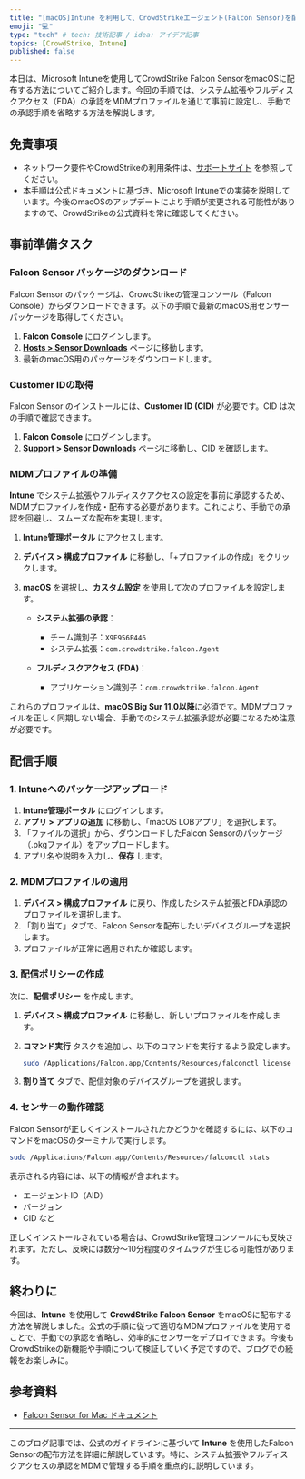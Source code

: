 ```yaml
---
title: "[macOS]Intune を利用して、CrowdStrikeエージェント(Falcon Sensor)を配信してみた"
emoji: "💻" 
type: "tech" # tech: 技術記事 / idea: アイデア記事
topics: [CrowdStrike, Intune] 
published: false
---
```


本日は、Microsoft Intuneを使用してCrowdStrike Falcon SensorをmacOSに配布する方法についてご紹介します。今回の手順では、システム拡張やフルディスクアクセス（FDA）の承認をMDMプロファイルを通じて事前に設定し、手動での承認手順を省略する方法を解説します。

## 免責事項
- ネットワーク要件やCrowdStrikeの利用条件は、[サポートサイト](https://falcon.us-2.crowdstrike.com/documentation/22/falcon-sensor-for-mac#:~:text=%3C/dict%3E-,System%20requirements,-Installing%20the%20Falcon) を参照してください。
- 本手順は公式ドキュメントに基づき、Microsoft Intuneでの実装を説明しています。今後のmacOSのアップデートにより手順が変更される可能性がありますので、CrowdStrikeの公式資料を常に確認してください。

## 事前準備タスク

### Falcon Sensor パッケージのダウンロード

Falcon Sensor のパッケージは、CrowdStrikeの管理コンソール（Falcon Console）からダウンロードできます。以下の手順で最新のmacOS用センサーパッケージを取得してください。

1. **Falcon Console** にログインします。
2. [**Hosts > Sensor Downloads**](https://falcon.us-2.crowdstrike.com/hosts/sensor-downloads) ページに移動します。
3. 最新のmacOS用のパッケージをダウンロードします。

### Customer IDの取得

Falcon Sensor のインストールには、**Customer ID (CID)** が必要です。CID は次の手順で確認できます。

1. **Falcon Console** にログインします。
2. [**Support > Sensor Downloads**](https://falcon.us-2.crowdstrike.com/hosts/sensor-downloads) ページに移動し、CID を確認します。

### MDMプロファイルの準備

**Intune** でシステム拡張やフルディスクアクセスの設定を事前に承認するため、MDMプロファイルを作成・配布する必要があります。これにより、手動での承認を回避し、スムーズな配布を実現します。

1. **Intune管理ポータル** にアクセスします。
2. **デバイス > 構成プロファイル** に移動し、「+プロファイルの作成」をクリックします。
3. **macOS** を選択し、**カスタム設定** を使用して次のプロファイルを設定します。

   - **システム拡張の承認**：
     - チーム識別子：`X9E956P446`
     - システム拡張：`com.crowdstrike.falcon.Agent`
   
   - **フルディスクアクセス (FDA)**：
     - アプリケーション識別子：`com.crowdstrike.falcon.Agent`

これらのプロファイルは、**macOS Big Sur 11.0以降**に必須です。MDMプロファイルを正しく同期しない場合、手動でのシステム拡張承認が必要になるため注意が必要です。

## 配信手順

### 1. Intuneへのパッケージアップロード

1. **Intune管理ポータル** にログインします。
2. **アプリ > アプリの追加** に移動し、「macOS LOBアプリ」を選択します。
3. 「ファイルの選択」から、ダウンロードしたFalcon Sensorのパッケージ（.pkgファイル）をアップロードします。
4. アプリ名や説明を入力し、**保存** します。

### 2. MDMプロファイルの適用

1. **デバイス > 構成プロファイル** に戻り、作成したシステム拡張とFDA承認のプロファイルを選択します。
2. 「割り当て」タブで、Falcon Sensorを配布したいデバイスグループを選択します。
3. プロファイルが正常に適用されたか確認します。

### 3. 配信ポリシーの作成

次に、**配信ポリシー** を作成します。

1. **デバイス > 構成プロファイル** に移動し、新しいプロファイルを作成します。
2. **コマンド実行** タスクを追加し、以下のコマンドを実行するよう設定します。

    ```bash
    sudo /Applications/Falcon.app/Contents/Resources/falconctl license <取得したCID>
    ```

3. **割り当て** タブで、配信対象のデバイスグループを選択します。

### 4. センサーの動作確認

Falcon Sensorが正しくインストールされたかどうかを確認するには、以下のコマンドをmacOSのターミナルで実行します。

```bash
sudo /Applications/Falcon.app/Contents/Resources/falconctl stats
```

表示される内容には、以下の情報が含まれます。

- エージェントID（AID）
- バージョン
- CID など

正しくインストールされている場合は、CrowdStrike管理コンソールにも反映されます。ただし、反映には数分〜10分程度のタイムラグが生じる可能性があります。

## 終わりに

今回は、**Intune** を使用して **CrowdStrike Falcon Sensor** をmacOSに配布する方法を解説しました。公式の手順に従って適切なMDMプロファイルを使用することで、手動での承認を省略し、効率的にセンサーをデプロイできます。今後もCrowdStrikeの新機能や手順について検証していく予定ですので、ブログでの続報をお楽しみに。

## 参考資料

- [Falcon Sensor for Mac ドキュメント](https://falcon.us-2.crowdstrike.com/documentation/22/falcon-sensor-for-mac)

---

このブログ記事では、公式のガイドラインに基づいて **Intune** を使用したFalcon Sensorの配布方法を詳細に解説しています。特に、システム拡張やフルディスクアクセスの承認をMDMで管理する手順を重点的に説明しています。
